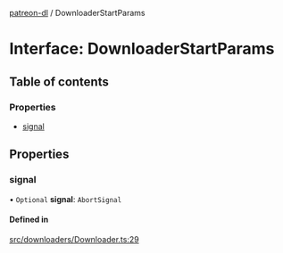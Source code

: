 [patreon-dl](../README.md) / DownloaderStartParams

# Interface: DownloaderStartParams

## Table of contents

### Properties

- [signal](DownloaderStartParams.md#signal)

## Properties

### signal

• `Optional` **signal**: `AbortSignal`

#### Defined in

[src/downloaders/Downloader.ts:29](https://github.com/patrickkfkan/patreon-dl/blob/7326660/src/downloaders/Downloader.ts#L29)
